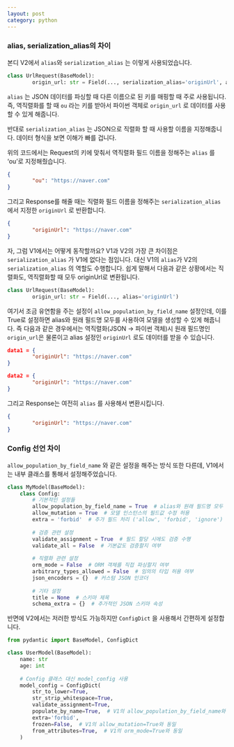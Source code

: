 ```yaml
---
layout: post
category: python
---
```


### alias, serialization_alias의 차이

본디 V2에서 `alias`와 `serialization_alias` 는 이렇게 사용되었습니다.

```python
class UrlRequest(BaseModel):
		origin_url: str = Field(..., serialization_alias='originUrl', alias='ou')
```

`alias` 는 JSON 데이터를 파싱할 때 다른 이름으로 된 키를 매핑할 때 주로 사용됩니다. 즉, 역직렬화를 할 때 `ou` 라는 키를 받아서 파이썬 객체로 `origin_url` 로 데이터를 사용할 수 있게 해줍니다.

반대로 `serialization_alias` 는 JSON으로 직렬화 할 때 사용할 이름을 지정해줍니다. 데이터 형식을 보면 이해가 빠를 겁니다.

위의 코드에서는 Request의 키에 맞춰서 역직렬화 필드 이름을 정해주는 `alias` 를 ‘ou’로 지정해줬습니다.

```json
{
		"ou": "https://naver.com"
}
```

그리고 Response를 해줄 때는 직렬화 필드 이름을 정해주는 `serialization_alias` 에서 지정한 `originUrl` 로 반환합니다.

```json
{
		"originUrl": "https://naver.com"
}
```

자, 그럼 V1에서는 어떻게 동작할까요? V1과 V2의 가장 큰 차이점은 `serialization_alias` 가 V1에 없다는 점입니다. 대신 V1의 `alias`가 V2의 `serialization_alias` 의 역할도 수행합니다. 쉽게 말해서 다음과 같은 상황에서는 직렬화도, 역직렬화할 때 모두 originUrl로 변환됩니다.

```python
class UrlRequest(BaseModel):
		origin_url: str = Field(..., alias='originUrl')
```

여기서 조금 유연함을 주는 설정이 `allow_population_by_field_name` 설정인데, 이를 True로 설정하면 alias와 원래 필드명 모두를 사용하여 모델을 생성할 수 있게 해줍니다. 즉 다음과 같은 경우에서는 역직렬화(JSON → 파이썬 객체)시 원래 필드명인 `origin_url`은 물론이고 alias 설정인 `originUrl` 로도 데이터를 받을 수 있습니다.

```json
data1 = {
		"originUrl": "https://naver.com"
}

data2 = {
		"originUrl": "https://naver.com"
}
```

그리고 Response는 여전히 `alias` 를 사용해서 변환시킵니다.

```json
{
		"originUrl": "https://naver.com"
}
```

### Config 선언 차이

`allow_population_by_field_name` 와 같은 설정을 해주는 방식 또한 다른데, V1에서는 내부 클래스를 통해서 설정해주었습니다.

```python
class MyModel(BaseModel):
    class Config:
        # 기본적인 설정들
        allow_population_by_field_name = True  # alias와 원래 필드명 모두 허용
        allow_mutation = True  # 모델 인스턴스의 필드값 수정 허용 
        extra = 'forbid'  # 추가 필드 처리 ('allow', 'forbid', 'ignore')
        
        # 검증 관련 설정
        validate_assignment = True  # 필드 할당 시에도 검증 수행
        validate_all = False  # 기본값도 검증할지 여부
        
        # 직렬화 관련 설정
        orm_mode = False  # ORM 객체를 직접 파싱할지 여부
        arbitrary_types_allowed = False  # 임의의 타입 허용 여부
        json_encoders = {}  # 커스텀 JSON 인코더
        
        # 기타 설정
        title = None  # 스키마 제목
        schema_extra = {}  # 추가적인 JSON 스키마 속성
```

반면에 V2에서는 저러한 방식도 가능하지만 `ConfigDict` 을 사용해서 간편하게 설정합니다.

```python
from pydantic import BaseModel, ConfigDict

class UserModel(BaseModel):
    name: str
    age: int
    
    # Config 클래스 대신 model_config 사용
    model_config = ConfigDict(
        str_to_lower=True,
        str_strip_whitespace=True,
        validate_assignment=True,
        populate_by_name=True,  # V1의 allow_population_by_field_name와 동일
        extra='forbid',
        frozen=False,  # V1의 allow_mutation=True와 동일
        from_attributes=True,  # V1의 orm_mode=True와 동일
    )
```